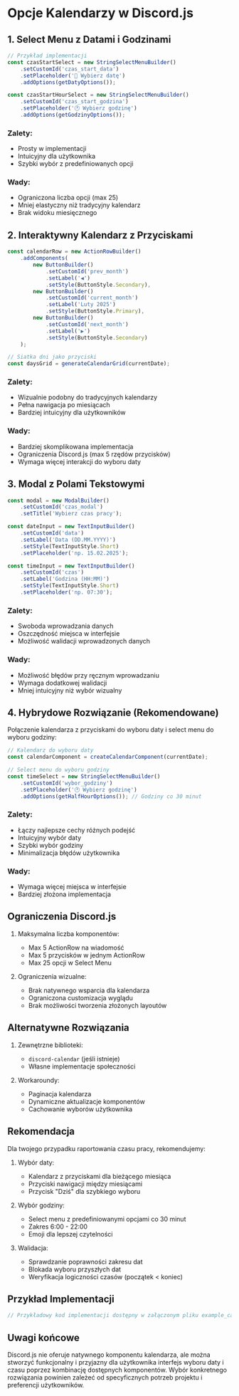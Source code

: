 # Opcje Kalendarzy w Discord.js

## 1. Select Menu z Datami i Godzinami
```javascript
// Przykład implementacji
const czasStartSelect = new StringSelectMenuBuilder()
    .setCustomId('czas_start_data')
    .setPlaceholder('📅 Wybierz datę')
    .addOptions(getDatyOptions());

const czasStartHourSelect = new StringSelectMenuBuilder()
    .setCustomId('czas_start_godzina')
    .setPlaceholder('🕐 Wybierz godzinę')
    .addOptions(getGodzinyOptions());
```

### Zalety:
- Prosty w implementacji
- Intuicyjny dla użytkownika
- Szybki wybór z predefiniowanych opcji

### Wady:
- Ograniczona liczba opcji (max 25)
- Mniej elastyczny niż tradycyjny kalendarz
- Brak widoku miesięcznego

## 2. Interaktywny Kalendarz z Przyciskami
```javascript
const calendarRow = new ActionRowBuilder()
    .addComponents(
        new ButtonBuilder()
            .setCustomId('prev_month')
            .setLabel('◀️')
            .setStyle(ButtonStyle.Secondary),
        new ButtonBuilder()
            .setCustomId('current_month')
            .setLabel('Luty 2025')
            .setStyle(ButtonStyle.Primary),
        new ButtonBuilder()
            .setCustomId('next_month')
            .setLabel('▶️')
            .setStyle(ButtonStyle.Secondary)
    );

// Siatka dni jako przyciski
const daysGrid = generateCalendarGrid(currentDate);
```

### Zalety:
- Wizualnie podobny do tradycyjnych kalendarzy
- Pełna nawigacja po miesiącach
- Bardziej intuicyjny dla użytkowników

### Wady:
- Bardziej skomplikowana implementacja
- Ograniczenia Discord.js (max 5 rzędów przycisków)
- Wymaga więcej interakcji do wyboru daty

## 3. Modal z Polami Tekstowymi
```javascript
const modal = new ModalBuilder()
    .setCustomId('czas_modal')
    .setTitle('Wybierz czas pracy');

const dateInput = new TextInputBuilder()
    .setCustomId('data')
    .setLabel('Data (DD.MM.YYYY)')
    .setStyle(TextInputStyle.Short)
    .setPlaceholder('np. 15.02.2025');

const timeInput = new TextInputBuilder()
    .setCustomId('czas')
    .setLabel('Godzina (HH:MM)')
    .setStyle(TextInputStyle.Short)
    .setPlaceholder('np. 07:30');
```

### Zalety:
- Swoboda wprowadzania danych
- Oszczędność miejsca w interfejsie
- Możliwość walidacji wprowadzonych danych

### Wady:
- Możliwość błędów przy ręcznym wprowadzaniu
- Wymaga dodatkowej walidacji
- Mniej intuicyjny niż wybór wizualny

## 4. Hybrydowe Rozwiązanie (Rekomendowane)
Połączenie kalendarza z przyciskami do wyboru daty i select menu do wyboru godziny:

```javascript
// Kalendarz do wyboru daty
const calendarComponent = createCalendarComponent(currentDate);

// Select menu do wyboru godziny
const timeSelect = new StringSelectMenuBuilder()
    .setCustomId('wybor_godziny')
    .setPlaceholder('🕐 Wybierz godzinę')
    .addOptions(getHalfHourOptions()); // Godziny co 30 minut
```

### Zalety:
- Łączy najlepsze cechy różnych podejść
- Intuicyjny wybór daty
- Szybki wybór godziny
- Minimalizacja błędów użytkownika

### Wady:
- Wymaga więcej miejsca w interfejsie
- Bardziej złożona implementacja

## Ograniczenia Discord.js

1. Maksymalna liczba komponentów:
   - Max 5 ActionRow na wiadomość
   - Max 5 przycisków w jednym ActionRow
   - Max 25 opcji w Select Menu

2. Ograniczenia wizualne:
   - Brak natywnego wsparcia dla kalendarza
   - Ograniczona customizacja wyglądu
   - Brak możliwości tworzenia złożonych layoutów

## Alternatywne Rozwiązania

1. Zewnętrzne biblioteki:
   - `discord-calendar` (jeśli istnieje)
   - Własne implementacje społeczności

2. Workaroundy:
   - Paginacja kalendarza
   - Dynamiczne aktualizacje komponentów
   - Cachowanie wyborów użytkownika

## Rekomendacja

Dla twojego przypadku raportowania czasu pracy, rekomendujemy:

1. Wybór daty:
   - Kalendarz z przyciskami dla bieżącego miesiąca
   - Przyciski nawigacji między miesiącami
   - Przycisk "Dziś" dla szybkiego wyboru

2. Wybór godziny:
   - Select menu z predefiniowanymi opcjami co 30 minut
   - Zakres 6:00 - 22:00
   - Emoji dla lepszej czytelności

3. Walidacja:
   - Sprawdzanie poprawności zakresu dat
   - Blokada wyboru przyszłych dat
   - Weryfikacja logiczności czasów (początek < koniec)

## Przykład Implementacji

```javascript
// Przykładowy kod implementacji dostępny w załączonym pliku example_calendar.js
```

## Uwagi końcowe

Discord.js nie oferuje natywnego komponentu kalendarza, ale można stworzyć funkcjonalny i przyjazny dla użytkownika interfejs wyboru daty i czasu poprzez kombinację dostępnych komponentów. Wybór konkretnego rozwiązania powinien zależeć od specyficznych potrzeb projektu i preferencji użytkowników. 